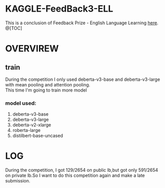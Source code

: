 # KAGGLE-FeedBack3-ELL
This is a conclusion of Feedback Prize - English Language Learning [here](https://www.kaggle.com/competitions/feedback-prize-english-language-learning).\
@[TOC]
# OVERVIREW
## train
During the competition I only used deberta-v3-base and deberta-v3-large with mean pooling and attention pooling.\
This time I'm going to train more model
### model used:
1. deberta-v3-base
2. deberta-v3-large
3. deberta-v2-xlarge
4. roberta-large
5. distilbert-base-uncased

# LOG






During the competition, I got 129/2654 on public lb,but got only 591/2654 on private lb.So I want to do this competition again and make a late submission.
